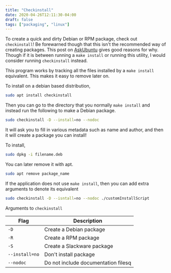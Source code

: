 ```yaml
---
title: "Checkinstall"
date: 2020-04-26T12:11:30-04:00
draft: false
tags: ["packaging", "linux"]
---
```


To create a quick and dirty Debian or RPM package, check out `checkinstall`! Be forewarned though that this isn't the recommended way of creating packages. This post on [AskUbuntu](https://askubuntu.com/questions/1138384/why-is-checkinstall-no-longer-being-maintained) gives good reasons for why. Though if it is between running a `make install` or running this utility, I would consider running `checkinstall` instead.

This program works by tracking all the files installed by a `make install` equivalent. This makes it easy to remove later on. 

To install on a debian based distribution,

```bash
sudo apt install checkinstall
```

Then you can go to the directory that you normally `make install` and instead run the following to make a Debian package.

```bash
sudo checkinstall -D --install=no --nodoc
```

It will ask you to fill in various metadata such as name and author, and then it will create a package you can install!

To install,
```bash
sudo dpkg -i filename.deb
```

You can later remove it with apt.

```bash
sudo apt remove package_name
```

If the application does not use `make install`, then you can add extra arguments to denote its equivalent

```bash
sudo checkinstall -D --isntall=no --nodoc ./customInstallScript
```

Arguments to `checkinstall`

| Flag           | Description                         |
| -------------- | ----------------------------------- |
| `-D`           | Create a Debian package             |
| `-R`           | Create a RPM package                |
| `-S`           | Create a Slackware package          |
| `--install=no` | Don't install package               |
| `--nodoc`      | Do not include documentation filesq |
